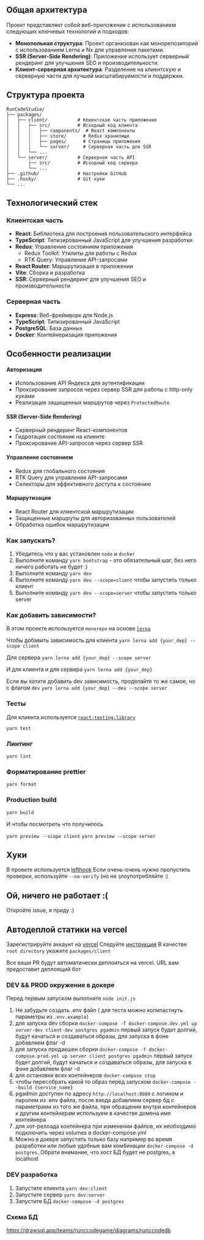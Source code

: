 ## Общая архитектура

Проект представляет собой веб-приложение с использованием следующих ключевых технологий и подходов:

- **Монопольная структура**: Проект организован как монорепозиторий с использованием Lerna и Nx для управления пакетами.
- **SSR (Server-Side Rendering)**: Приложение использует серверный рендеринг для улучшения SEO и производительности.
- **Клиент-серверная архитектура**: Разделение на клиентскую и серверную части для лучшей масштабируемости и поддержки.

## Структура проекта

```
RunCodeStudio/
├── packages/
│   ├── client/           # Клиентская часть приложения
│   │   ├── src/          # Исходный код клиента
│   │   │   ├── components/  # React компоненты
│   │   │   ├── store/      # Redux хранилище
│   │   │   ├── pages/      # Страницы приложения
│   │   │   └── server/     # Серверная часть для SSR
│   │   └── ...
│   └── server/           # Серверная часть API
│       ├── src/          # Исходный код сервера
│       └── ...
├── .github/              # Настройки GitHub
├── .husky/               # Git хуки
└── ...
```

## Технологический стек

### Клиентская часть
- **React**: Библиотека для построения пользовательского интерфейса
- **TypeScript**: Типизированный JavaScript для улучшения разработки
- **Redux**: Управление состоянием приложения
  - Redux Toolkit: Утилиты для работы с Redux
  - RTK Query: Управление API-запросами
- **React Router**: Маршрутизация в приложении
- **Vite**: Сборка и разработка
- **SSR**: Серверный рендеринг для улучшения SEO и производительности

### Серверная часть
- **Express**: Веб-фреймворк для Node.js
- **TypeScript**: Типизированный JavaScript
- **PostgreSQL**: База данных
- **Docker**: Контейнеризация приложения

## Особенности реализации

#### Авторизация
- Использование API Яндекса для аутентификации
- Проксирование запросов через сервер SSR для работы с http-only куками
- Реализация защищенных маршрутов через `ProtectedRoute`

#### SSR (Server-Side Rendering)
- Серверный рендеринг React-компонентов
- Гидротация состояния на клиенте
- Проксирование API-запросов через сервер SSR

#### Управление состоянием
- Redux для глобального состояния
- RTK Query для управления API-запросами
- Селекторы для эффективного доступа к состоянию

#### Маршрутизация
- React Router для клиентской маршрутизации
- Защищенные маршруты для авторизованных пользователей
- Обработка ошибок маршрутизации

### Как запускать?

1. Убедитесь что у вас установлен `node` и `docker`
2. Выполните команду `yarn bootstrap` - это обязательный шаг, без него ничего работать не будет :)
3. Выполните команду `yarn dev`
4. Выполните команду `yarn dev --scope=client` чтобы запустить только клиент
5. Выполните команду `yarn dev --scope=server` чтобы запустить только server

### Как добавить зависимости?

В этом проекте используется `monorepo` на основе [`lerna`](https://github.com/lerna/lerna)

Чтобы добавить зависимость для клиента
`yarn lerna add {your_dep} --scope client`

Для сервера
`yarn lerna add {your_dep} --scope server`

И для клиента и для сервера
`yarn lerna add {your_dep}`

Если вы хотите добавить dev зависимость, проделайте то же самое, но с флагом `dev`
`yarn lerna add {your_dep} --dev --scope server`

### Тесты

Для клиента используется [`react-testing-library`](https://testing-library.com/docs/react-testing-library/intro/)

`yarn test`

### Линтинг

`yarn lint`

### Форматирование prettier

`yarn format`

### Production build

`yarn build`

И чтобы посмотреть что получилось

`yarn preview --scope client`
`yarn preview --scope server`

## Хуки

В проекте используется [lefthook](https://github.com/evilmartians/lefthook)
Если очень-очень нужно пропустить проверки, используйте `--no-verify` (но не злоупотребляйте :)

## Ой, ничего не работает :(

Откройте issue, я приду :)

## Автодеплой статики на vercel

Зарегистрируйте аккаунт на [vercel](https://vercel.com/)
Следуйте [инструкции](https://vitejs.dev/guide/static-deploy.html#vercel-for-git)
В качестве `root directory` укажите `packages/client`

Все ваши PR будут автоматически деплоиться на vercel. URL вам предоставит деплоящий бот

### DEV && PROD окружение в докере

Перед первым запуском выполните `node init.js`

1. Не забудьте создать .env файл ( для теста можно копипастнуть параметры из `.env.example`)
2. для запуска dev сборки `docker-compose -f docker-compose.dev.yml up server-dev client-dev postgres pgadmin` первый запуск будет долгий, будут качаться и создаваться образы, для запуска в фоне добавляем флаг -d
3. для запуска продакшен сборки `docker-compose -f docker-compose.prod.yml up server client postgres pgadmin` первый запуск будет долгий, будут качаться и создаваться образы, для запуска в фоне добавляем флаг -d
4. для остановки всех контейнеров `docker-compose stop`
5. чтобы пересобрать какой то образ перед запуском `docker-compose --build {service_name}`
6. pgadmin доступен по адресу `http://localhost:8080` с логином и паролем из .env файла, после входа добавляем сервер бд с параметрами из того же файла, при обращении внутри контейнеров к другим контейнерам используем в качестве домена имя контейнера
7. для хот-релоада контейнера при изменении файлов, их необходимо подключить через volumes в docker-compose.yml
8. Можно в докере запустить только базу например во время разработки или любые удобные вам комбинации `docker-compose -d postgres`. Обрати внимание, что хост БД будет не postgres, а localhost


### DEV разработка

1. Запустите клиента `yarn dev:client`
2. Запустите сервер `yarn dev:server`
3. Запустите БД `docker-compose -d postgres`

### Схема БД
https://drawsql.app/teams/runccodegame/diagrams/runccodedb

